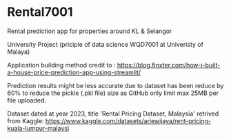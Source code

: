# Rental7001
Rental prediction app for properties around KL &amp; Selangor

University Project (priciple of data science WQD7001 at Univeristy of Malaya)

Application building method credit to : https://blog.finxter.com/how-i-built-a-house-price-prediction-app-using-streamlit/

Prediction results might be less accurate due to dataset has been reduce by 60% to reduce the pickle (.pkl file) size as GitHub only limit max 25MB per file uploaded.

Dataset dated at year 2023, title 'Rental Pricing Dataset, Malaysia' retrived from Kaggle: https://www.kaggle.com/datasets/ariewijaya/rent-pricing-kuala-lumpur-malaysi
